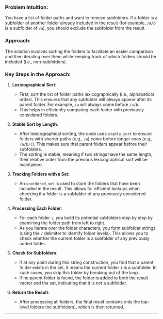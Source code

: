 ### Problem Intuition:
You have a list of folder paths and want to remove subfolders. If a folder is a subfolder of another folder already included in the result (for example, `/a/b` is a subfolder of `/a`), you should exclude the subfolder from the result.

### Approach:
The solution involves sorting the folders to facilitate an easier comparison and then iterating over them while keeping track of which folders should be included (i.e., non-subfolders).

### Key Steps in the Approach:

1. **Lexicographical Sort**:
   - First, sort the list of folder paths lexicographically (i.e., alphabetical order). This ensures that any subfolder will always appear after its parent folder. For example, `/a` will always come before `/a/b`.
   - This helps in efficiently comparing each folder with previously considered folders.

2. **Stable Sort by Length**:
   - After lexicographical sorting, the code uses `stable_sort` to ensure folders with shorter paths (e.g., `/a`) come before longer ones (e.g., `/a/b/c`). This makes sure that parent folders appear before their subfolders.
   - The sorting is stable, meaning if two strings have the same length, their relative order from the previous lexicographical sort will be maintained.

3. **Tracking Folders with a Set**:
   - An `unordered_set` is used to store the folders that have been included in the result. This allows for efficient lookups when checking if a folder is a subfolder of any previously considered folder.

4. **Processing Each Folder**:
   - For each folder `i`, you build its potential subfolders step by step by examining the folder path from left to right.
   - As you iterate over the folder characters, you form subfolder strings (using the `/` delimiter to identify folder levels). This allows you to check whether the current folder is a subfolder of any previously added folder.

5. **Check for Subfolders**:
   - If at any point during this string construction, you find that a parent folder exists in the set, it means the current folder `i` is a subfolder. In such cases, you skip this folder by breaking out of the loop.
   - If no parent folder is found, the folder is added to both the result vector and the set, indicating that it is not a subfolder.

6. **Return the Result**:
   - After processing all folders, the final result contains only the top-level folders (no subfolders), which is then returned.

---

